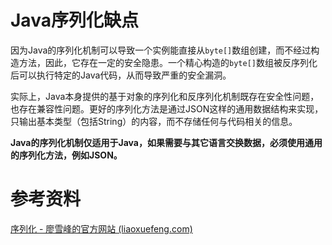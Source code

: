 # Java序列化缺点

因为Java的序列化机制可以导致一个实例能直接从`byte[]`数组创建，而不经过构造方法，因此，它存在一定的安全隐患。一个精心构造的`byte[]`数组被反序列化后可以执行特定的Java代码，从而导致严重的安全漏洞。

实际上，Java本身提供的基于对象的序列化和反序列化机制既存在安全性问题，也存在兼容性问题。更好的序列化方法是通过JSON这样的通用数据结构来实现，只输出基本类型（包括String）的内容，而不存储任何与代码相关的信息。

**Java的序列化机制仅适用于Java，如果需要与其它语言交换数据，必须使用通用的序列化方法，例如JSON。**





# 参考资料

[序列化 - 廖雪峰的官方网站 (liaoxuefeng.com)](https://www.liaoxuefeng.com/wiki/1252599548343744/1298366845681698)